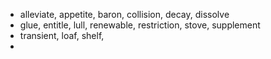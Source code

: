 - alleviate, appetite, baron, collision, decay, dissolve
- glue, entitle, lull, renewable, restriction, stove, supplement
- transient, loaf, shelf,
-